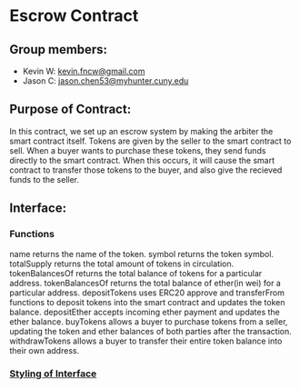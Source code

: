 # Escrow Contract

## Group members:

-   Kevin W: kevin.fncw@gmail.com
-   Jason C: jason.chen53@myhunter.cuny.edu

## Purpose of Contract:

In this contract, we set up an escrow system by making the arbiter the smart contract itself. Tokens are given by the seller to the smart contract to sell. When a buyer wants to purchase these tokens, they send funds directly to the smart contract. When this occurs, it will cause the smart contract to transfer those tokens to the buyer, and also give the recieved funds to the seller.

## Interface:
### Functions

name returns the name of the token.
symbol returns the token symbol.
totalSupply returns the total amount of tokens in circulation.
tokenBalancesOf returns the total balance of tokens for a particular address.
tokenBalancesOf returns the total balance of ether(in wei) for a particular address.
depositTokens uses ERC20 approve and transferFrom functions to deposit tokens into the smart contract and updates the token balance.
depositEther accepts incoming ether payment and updates the ether balance.
buyTokens allows a buyer to purchase tokens from a seller, updating the token and ether balances of both parties after the transaction.
withdrawTokens allows a buyer to transfer their entire token balance into their own address.

### [Styling of Interface](https://solidity.readthedocs.io/en/v0.5.13/style-guide.html)
